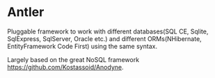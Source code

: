Antler
======

Pluggable framework to work with different databases(SQL CE, Sqlite, SqlExpress, SqlServer, Oracle etc.) and different ORMs(NHibernate, EntityFramework Code First) using the same syntax.


Largely based on the great NoSQL framework https://github.com/Kostassoid/Anodyne.

